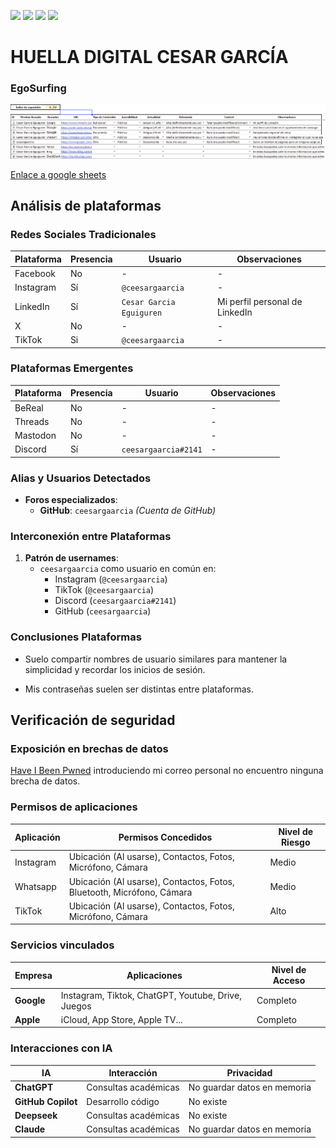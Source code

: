 [![](https://img.shields.io/badge/-Inicio-FFF?style=flat&logo=Emlakjet&logoColor=black)](/README.md) [![](https://img.shields.io/badge/-Entrega_2-FFF?style=flat&logo=openstreetmap&logoColor=black)](/Entregas/Entrega-2/ModeloDeNegocio.md)  [![](https://img.shields.io/badge/-Entrega_3-FFF?style=flat&logo=openstreetmap&logoColor=black)](/Entregas/Entrega-3/HuellaDigital.md)  [![](https://img.shields.io/badge/-Entrega_4-FFF?style=flat&logo=openstreetmap&logoColor=black)]()

# HUELLA DIGITAL CESAR GARCÍA

### EgoSurfing

![EgoSurfing](/Documentos/Imagenes/egoSurfingCesarGarcia.png)

[Enlace a google sheets](https://docs.google.com/spreadsheets/d/1aqsPYb_3zjXWMxrk5cVUV9LVYwD2hEUucYGLaWOnRBU/edit?usp=sharing)

## Análisis de plataformas

### Redes Sociales Tradicionales
| Plataforma   | Presencia | Usuario        | Observaciones |
|--------------|-----------|----------------|---------------|
| Facebook     | No        | -| -|
| Instagram    | Sí        | `@ceesargaarcia`  | - |
| LinkedIn     | Sí        | `Cesar Garcia Eguiguren`  | Mi perfil personal de LinkedIn |
| X            | No        | - | -             |
| TikTok            | Si        | `@ceesargaarcia` | -             |
### Plataformas Emergentes
| Plataforma   | Presencia | Usuario     | Observaciones |
|--------------|-----------|-------------|---------------|
| BeReal       | No       | - | - |
| Threads      | No        | - | - |
| Mastodon     | No        | -           | - |
| Discord      | Sí        | `ceesargaarcia#2141` | - |

### Alias y Usuarios Detectados
- **Foros especializados**: 
  - **GitHub**: `ceesargaarcia`
    *(Cuenta de GitHub)*

### Interconexión entre Plataformas

1. **Patrón de usernames**:
   - `ceesargaarcia` como usuario en común en:
     - Instagram (`@ceesargaarcia`)
     - TikTok (`@ceesargaarcia`)
     - Discord (`ceesargaarcia#2141`)
     - GitHub (`ceesargaarcia`)


### Conclusiones Plataformas
- Suelo compartir nombres de usuario similares para mantener la simplicidad y recordar los inicios de sesión.

- Mis contraseñas suelen ser distintas entre plataformas.

## Verificación de seguridad

### Exposición en brechas de datos

[Have I Been Pwned](https://haveibeenpwned.com/) introduciendo mi correo personal no encuentro ninguna brecha de datos.


### Permisos de aplicaciones
| Aplicación  | Permisos Concedidos | Nivel de Riesgo |
|-----------------------|----------------------|-----------------|
| Instagram | Ubicación (Al usarse), Contactos, Fotos, Micrófono, Cámara | Medio |
| Whatsapp | Ubicación (Al usarse), Contactos, Fotos, Bluetooth, Micrófono, Cámara | Medio |
| TikTok | Ubicación (Al usarse), Contactos, Fotos, Micrófono, Cámara | Alto |

### Servicios vinculados
| Empresa | Aplicaciones | Nivel de Acceso |
|-----------|--------------------------|-----------------|
| **Google** | Instagram, Tiktok, ChatGPT, Youtube, Drive, Juegos | Completo |
| **Apple** | iCloud, App Store, Apple TV...  | Completo |


### Interacciones con IA
| IA | Interacción | Privacidad |
|---------------|---------------------|--------------------------|
| **ChatGPT** | Consultas académicas | No guardar datos en memoria |
| **GitHub Copilot** | Desarrollo código | No existe |
| **Deepseek** | Consultas académicas | No existe |
| **Claude** | Consultas académicas | No guardar datos en memoria |
